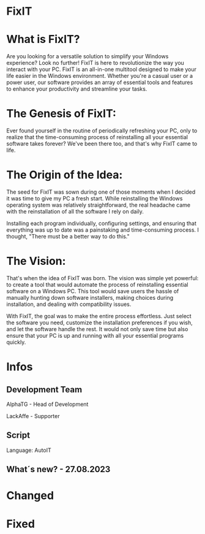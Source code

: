 # FixIT

# What is FixIT?
Are you looking for a versatile solution to simplify your Windows experience? Look no further! FixIT is here to revolutionize the way you interact with your PC.
FixIT is an all-in-one multitool designed to make your life easier in the Windows environment. Whether you're a casual user or a power user, our software provides an array of essential tools and features to enhance your productivity and streamline your tasks.

# The Genesis of FixIT:
Ever found yourself in the routine of periodically refreshing your PC, only to realize that the time-consuming process of reinstalling all your essential software takes forever? We've been there too, and that's why FixIT came to life.

# The Origin of the Idea:
The seed for FixIT was sown during one of those moments when I decided it was time to give my PC a fresh start. While reinstalling the Windows operating system was relatively straightforward, the real headache came with the reinstallation of all the software I rely on daily.

Installing each program individually, configuring settings, and ensuring that everything was up to date was a painstaking and time-consuming process. I thought, "There must be a better way to do this."

# The Vision:
That's when the idea of FixIT was born. The vision was simple yet powerful: to create a tool that would automate the process of reinstalling essential software on a Windows PC. This tool would save users the hassle of manually hunting down software installers, making choices during installation, and dealing with compatibility issues.

With FixIT, the goal was to make the entire process effortless. Just select the software you need, customize the installation preferences if you wish, and let the software handle the rest. It would not only save time but also ensure that your PC is up and running with all your essential programs quickly.


# Infos
## Development Team
AlphaTG - Head of Development

LackAffe - Supporter

## Script
Language: AutoIT



## What´s new? - 27.08.2023
# Changed

# Fixed
